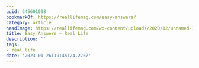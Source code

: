 ```yaml
---
uuid: 645601098
bookmarkOf: https://reallifemag.com/easy-answers/
category: article
headImage: https://reallifemag.com/wp-content/uploads/2020/12/unnamed-1024x683.jpg
title: Easy Answers — Real Life
description: ''
tags:
- real life
date: '2023-01-26T19:45:24.276Z'
---
```



